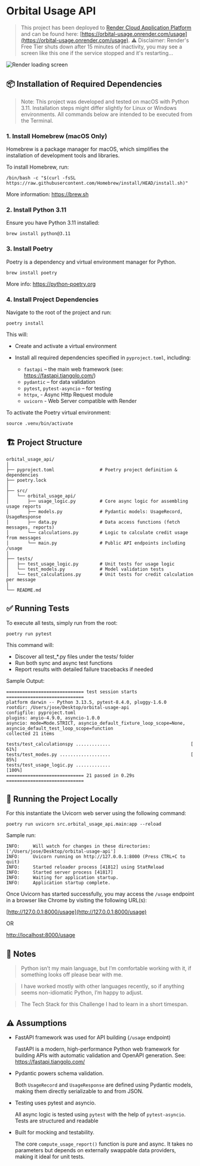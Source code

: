 # Orbital Usage API

> This project has been deployed to [Render Cloud Application Platform](https://render.com/) and can be found here: [https://orbital-usage.onrender.com/usage](https://orbital-usage.onrender.com/usage). ⚠️ Disclaimer: Render's Free Tier shuts down after 15 minutes of inactivity, you may see  a screen like this one if the service stopped and it's restarting...

![Render loading screen](https://ibb.co/jkr1s7b8)

## 📦 Installation of Required Dependencies

> Note: This project was developed and tested on macOS with Python 3.11. Installation steps might differ slightly for Linux or Windows environments. All commands below are intended to be executed from the Terminal.

### 1. Install Homebrew (macOS Only)

Homebrew is a package manager for macOS, which simplifies the installation of development tools and libraries.

To install Homebrew, run:

```
/bin/bash -c "$(curl -fsSL https://raw.githubusercontent.com/Homebrew/install/HEAD/install.sh)"
```
More information: https://brew.sh

### 2. Install Python 3.11

Ensure you have Python 3.11 installed:

```
brew install python@3.11
```

### 3. Install Poetry

Poetry is a dependency and virtual environment manager for Python.

```
brew install poetry
```

More info: https://python-poetry.org

### 4. Install Project Dependencies

Navigate to the root of the project and run:

```
poetry install
```

This will:

- Create and activate a virtual environment
- Install all required dependencies specified in `pyproject.toml`, including:

  - `fastapi` – the main web framework (see: https://fastapi.tiangolo.com/)
  - `pydantic` – for data validation
  - `pytest`, `pytest-asyncio` – for testing
  - `httpx`,  - Async Http Request module
  - `uvicorn` - Web Server compatible with Render

To activate the Poetry virtual environment:

```
source .venv/bin/activate
```

## 🏗️ Project Structure

```
orbital_usage_api/
│
├── pyproject.toml                 # Poetry project definition & dependencies
├── poetry.lock
│
├── src/
│   └── orbital_usage_api/
│       ├── usage_logic.py         # Core async logic for assembling usage reports
│       ├── models.py              # Pydantic models: UsageRecord, UsageResponse
│       ├── data.py                # Data access functions (fetch messages, reports)
│       └── calculations.py        # Logic to calculate credit usage from messages
│       └── main.py                # Public API endpoints including /usage
│
├── tests/
│   ├── test_usage_logic.py        # Unit tests for usage logic
│   └── test_models.py             # Model validation tests
│   └── test_calculations.py       # Unit tests for credit calculation per message
│
└── README.md
```
## ✅ Running Tests

To execute all tests, simply run from the root:

```
poetry run pytest
```

This command will:

- Discover all test_*.py files under the tests/ folder
- Run both sync and async test functions
- Report results with detailed failure tracebacks if needed

Sample Output:

```
============================= test session starts =============================
platform darwin -- Python 3.13.5, pytest-8.4.0, pluggy-1.6.0
rootdir: /Users/jose/Desktop/orbital-usage-api
configfile: pyproject.toml
plugins: anyio-4.9.0, asyncio-1.0.0
asyncio: mode=Mode.STRICT, asyncio_default_fixture_loop_scope=None, asyncio_default_test_loop_scope=function
collected 21 items

tests/test_calculationspy .............                              [ 61%]
tests/test_modes.py ...................                              [ 85%]
tests/test_usage_logic.py .............                              [100%]
============================= 21 passed in 0.29s =============================
```

## 🚀 Running the Project Locally

For this instantiate the Uvicorn web server using the following command:

```
poetry run uvicorn src.orbital_usage_api.main:app --reload
```

Sample run:

```
INFO:     Will watch for changes in these directories: ['/Users/jose/Desktop/orbital-usage-api']
INFO:     Uvicorn running on http://127.0.0.1:8000 (Press CTRL+C to quit)
INFO:     Started reloader process [41812] using StatReload
INFO:     Started server process [41817]
INFO:     Waiting for application startup.
INFO:     Application startup complete.
```

Once Uvicorn has started successfully, you may access the `/usage` endpoint in a browser like Chrome by visiting the following URL(s):

[http://127.0.0.1:8000/usage](http://127.0.0.1:8000/usage)

OR

[http://localhost:8000/usage](http://localhost:8000/usage)

## 📝 Notes

> Python isn’t my main language, but I’m comfortable working with it, if something looks off please bear with me.

> I have worked mostly with other languages recently, so if anything seems non-idiomatic Python, I’m happy to adjust.

> The Tech Stack for this Challenge I had to learn in a short timespan.

## ⚠️ Assumptions

- FastAPI framework was used for API building (`/usage` endpoint)

  FastAPI is a modern, high-performance Python web framework for building APIs with automatic validation and OpenAPI generation. See: https://fastapi.tiangolo.com/

- Pydantic powers schema validation.

  Both `UsageRecord` and `UsageResponse` are defined using Pydantic models, making them directly serializable to and from JSON.

- Testing uses pytest and asyncio.

  All async logic is tested using `pytest` with the help of `pytest-asyncio`. Tests are structured and readable

- Built for mocking and testability.

  The core `compute_usage_report()` function is pure and async. It takes no parameters but depends on externally swappable data providers, making it ideal for unit tests.